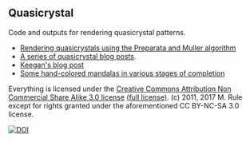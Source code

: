 Quasicrystal
------------

Code and outputs for rendering quasicrystal patterns. 

- [Rendering quasicrystals using the Preparata and Muller algorithm](https://crawlingrobotfortress.blogspot.com/2020/09/algorithms-for-rendering-quasicrystal.html)
- [A series of quasicrystal blog posts](http://wealoneonearth.blogspot.co.uk/search/label/quasicrystal). 
- [Keegan's blog post](http://mainisusuallyafunction.blogspot.co.uk/2011/10/quasicrystals-as-sums-of-waves-in-plane.html)
- [Some hand-colored mandalas in various stages of completion](https://github.com/michaelerule/mandalas)

Everything is licensed under the [Creative Commons Attribution Non Commercial Share Alike 3.0 license](https://creativecommons.org/licenses/by-nc-sa/3.0/) [(full license)](https://creativecommons.org/licenses/by-nc-sa/3.0/legalcode). (c) 2011, 2017 M. Rule except for rights granted under the aforementioned CC BY-NC-SA 3.0 license. 

[![DOI](https://zenodo.org/badge/96306181.svg)](https://zenodo.org/badge/latestdoi/96306181)
